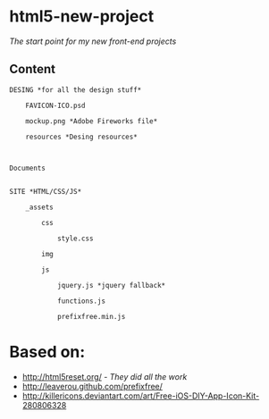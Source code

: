 html5-new-project
=================

*The start point for my new front-end projects*

Content
-------

	DESING *for all the design stuff*

		FAVICON-ICO.psd

		mockup.png *Adobe Fireworks file*

		resources *Desing resources*



	Documents


	SITE *HTML/CSS/JS*

		_assets

			css

				style.css

			img

			js

				jquery.js *jquery fallback*

				functions.js
				
				prefixfree.min.js
				

Based on:
=========
* http://html5reset.org/ - *They did all the work*
* http://leaverou.github.com/prefixfree/
* http://killericons.deviantart.com/art/Free-iOS-DIY-App-Icon-Kit-280806328